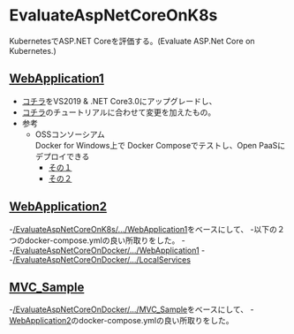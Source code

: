 # EvaluateAspNetCoreOnK8s
KubernetesでASP.NET Coreを評価する。(Evaluate ASP.Net Core on Kubernetes.)

## [WebApplication1](https://github.com/daisukenishino2/EvaluateAspNetCoreOnK8s/tree/master/WebApplication1)
- [コチラ](https://github.com/daisukenishino2/EvaluateAspNetCoreOnDocker/tree/master/WebApplication1)をVS2019 & .NET Core3.0にアップグレードし、
- [コチラ](https://techinfoofmicrosofttech.osscons.jp/index.php?Azure%20Kubernetes%20Service%20%28AKS%29#eca47597)のチュートリアルに合わせて変更を加えたもの。
- 参考
  - OSSコンソーシアム  
Docker for Windows上で Docker Composeでテストし、Open PaaSにデプロイできる
    - [その１](https://www.osscons.jp/joweexgq6-537/)
    - [その２](https://www.osscons.jp/jo6610sfd-537/)

## [WebApplication2](https://github.com/daisukenishino2/EvaluateAspNetCoreOnK8s/tree/master/WebApplication2)
-[/EvaluateAspNetCoreOnK8s/.../WebApplication1](https://github.com/daisukenishino2/EvaluateAspNetCoreOnK8s/tree/master/WebApplication1)をベースにして、
-以下の２つのdocker-compose.ymlの良い所取りをした。
--[/EvaluateAspNetCoreOnDocker/.../WebApplication1](https://github.com/daisukenishino2/EvaluateAspNetCoreOnDocker/tree/master/WebApplication1)
--[/EvaluateAspNetCoreOnDocker/.../LocalServices](https://github.com/daisukenishino2/EvaluateAspNetCoreOnDocker/tree/master/LocalServices)

## [MVC_Sample](https://github.com/daisukenishino2/EvaluateAspNetCoreOnK8s/tree/master/MVC_Sample)
-[/EvaluateAspNetCoreOnDocker/.../MVC_Sample](https://github.com/daisukenishino2/EvaluateAspNetCoreOnDocker/tree/master/MVC_Sample)をベースにして、
-[WebApplication2](https://github.com/daisukenishino2/EvaluateAspNetCoreOnK8s/tree/master/WebApplication2)のdocker-compose.ymlの良い所取りをした。
